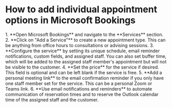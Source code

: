  # **How to add individual appointment options in Microsoft Bookings** #
<div>
1.	**Open Microsoft Bookings** and navigate to the **Services** section.
2. 	**Click on "Add a Service"** to create a new appointment type. This can be anything from office hours to consultations or advising sessions.
3. 	**Configure the service** by setting its unique schedule, email reminder notifications, custom fields, and assigned staff. You can also set buffer time, which will be added to the assigned staff member's appointment but will not be visible to the customer. 
4.	**Set the price** for the service if desired. This field is optional and can be left blank if the service is free.
5.	**Add a personal meeting link** to the email confirmation reminder if you only have one staff member set for the service. This can be a personal Zoom or Teams link.
6.	**Use email notifications and reminders** to automate communication of reservation times and to reserve the Outlook calendar time of the assigned staff and the customer. 
</div>

```






